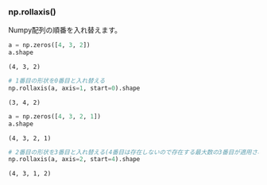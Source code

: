
### np.rollaxis()

Numpy配列の順番を入れ替えます。


```python
a = np.zeros([4, 3, 2])
a.shape
```




    (4, 3, 2)




```python
# 1番目の形状を0番目と入れ替える
np.rollaxis(a, axis=1, start=0).shape
```




    (3, 4, 2)




```python
a = np.zeros([4, 3, 2, 1])
a.shape
```




    (4, 3, 2, 1)




```python
# 2番目の形状を3番目と入れ替える(4番目は存在しないので存在する最大数の3番目が適用される)
np.rollaxis(a, axis=2, start=4).shape
```




    (4, 3, 1, 2)


